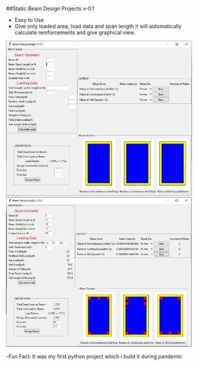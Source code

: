 ##Static Beam Design Projects v-0.1
- Easy to Use
- Give only loaded area, load data and span length it will automatically calculate reinforcements and give graphical view.

<img alt="beamAppsBeforeData" src="https://github.com/nayanrashed/beam-design-static-singly/blob/main/images/BeamV010.jpg?raw=true">
<img alt="beamAppsAfterData" src="https://github.com/nayanrashed/beam-design-static-singly/blob/main/images/BeamV01.jpg?raw=true">

-Fun Fact: It was my first python project which i build it during pandemic
